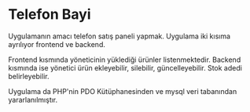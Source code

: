 # Telefon Bayi

Uygulamanın amacı telefon satış paneli yapmak. Uygulama iki kısıma ayrılıyor frontend ve backend.

Frontend kısmında yöneticinin yüklediği ürünler listenmektedir. Backend kısmında ise yönetici ürün ekleyebilir, silebilir, güncelleyebilir. Stok adedi belirleyebilir.

Uygulama da PHP'nin PDO Kütüphanesinden ve mysql veri tabanından yararlanılmıştır.
